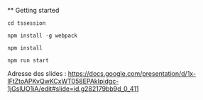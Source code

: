 ** Getting started

`cd tssession`

`npm install -g webpack`

`npm install`

`npm run start`

Adresse des slides :
https://docs.google.com/presentation/d/1x-lFtZtoAPKvQwKCxWT058EPAkIpidgc-1jGslUO1iA/edit#slide=id.g282179bb9d_0_411